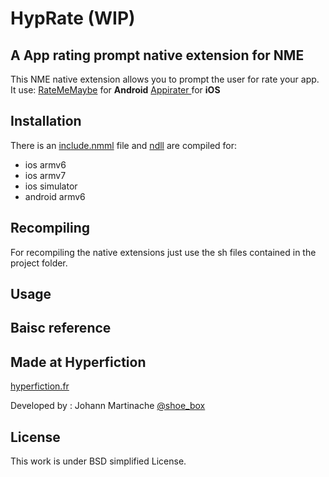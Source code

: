 HypRate (WIP)
=============================
A App rating prompt native extension for NME
-----------------------------

This NME native extension allows you to prompt the user for rate your app.
It use:
[RateMeMaybe]( https://github.com/Kopfgeldjaeger/RateMeMaybe ) for <b>Android</b>
[Appirater ]( https://github.com/arashpayan/appirater/ ) for <b>iOS</b>

Installation
------------
There is an [include.nmml]() file and [ndll]() are compiled for:
* ios armv6
* ios armv7
* ios simulator
* android armv6

Recompiling
-----------
For recompiling the native extensions just use the sh files contained in the project folder.

Usage
-----


Baisc reference
---------------


Made at Hyperfiction
--------------------
[hyperfiction.fr](http://hyperfiction.fr)

Developed by :
Johann Martinache
[@shoe_box](https://twitter.com/shoe_box)

License
-------
This work is under BSD simplified License.
